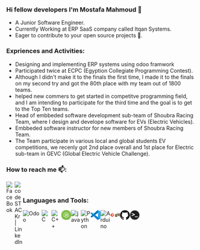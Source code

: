 ### Hi fellow developers I'm Mostafa Mahmoud 👋

<!--
**Mostafa1Mahmoud/Mostafa1Mahmoud** is a ✨ _special_ ✨ repository because its `README.md` (this file) appears on your GitHub profile.

Here are some ideas to get you started:

- 🔭 I’m currently working on ...
- 🌱 I’m currently learning ...
- 👯 I’m looking to collaborate on ...
- 🤔 I’m looking for help with ...
- 💬 Ask me about ...
- 📫 How to reach me: ...
- 😄 Pronouns: ...
- ⚡ Fun fact: ...
-->
- A Junior Software Engineer.
- Currently Working at ERP SaaS company called Itqan Systems.
- Eager to contribute to your open source projects 👯.
### Expriences and Activities:
  - Designing and implementing ERP systems using odoo framwork
  - Participated twice at ECPC (Egyption Collegiate Programming Contest).
  - Although I didn't make it to the finals the first time, I made it to the finals on my second try and got the 80th place with my team out of 1800 teams.
  - helped new commers to get started in competitve programming field, and I am intending to participate for the third time and the goal is to get to the Top Ten teams.
  - Head of embbeded software development sub-team of Shoubra Racing Team, where I design and develope software for EVs (Electric Vehicles).
  - Embbeded software instructor for new members of Shoubra Racing Team.
  - The Team participate in various local and global students EV competitions, we recenly got 2nd place overall and 1st place for Electric sub-team in GEVC (Global Electric Vehicle Challenge).


### How to reach me 📫:
[<img align="left" alt="FaceBook" width="22px" src="https://cdn.jsdelivr.net/npm/simple-icons@v3/icons/facebook.svg" />][facebook]
[<img align="left" alt="codeSTACKr | LinkedIn" width="22px" src="https://cdn.jsdelivr.net/npm/simple-icons@v3/icons/linkedin.svg" />][linkedin]

<br />

### Languages and Tools:
<img align="left" alt="Odoo" width="50px" src="https://www.odoo.com/web/image/website/1/social_default_image?unique=aaa316c" />
<img align="left" alt="C" width="26px" src="https://camo.githubusercontent.com/d7703118b3b0585f1a0fd90309fadcddf40b7b9512ec4a2872c2b4c15c9e6318/68747470733a2f2f63646e2e6a7364656c6976722e6e65742f6e706d2f4070726f6772616d6d696e672d6c616e6775616765732d6c6f676f732f6340302e302e332f635f323536783235362e706e67" />
<img align="left" alt="C++" width="26px" src="https://camo.githubusercontent.com/4692cb7a1a0427bedb2ef79de0453c484c54f1d866d2ff94d8382b4aaf8f0f78/68747470733a2f2f63646e2e6a7364656c6976722e6e65742f6e706d2f4070726f6772616d6d696e672d6c616e6775616765732d6c6f676f732f63707040302e302e322f6370705f323536783235362e706e67" />
<img align="left" alt="node" width="26px" src="https://raw.githubusercontent.com/Mostafa1Mahmoud/Mostafa1Mahmoud/main/png-transparent-node-js-javascript-database-mongodb-native-miscellaneous-text-trademark.png" />
<img align="left" alt="java" width="26px" src="https://camo.githubusercontent.com/1630f8163d36c12ba82e9cb502886d0951351aab4c18ac7a042ef871cb05f6ac/68747470733a2f2f63646e2e6a7364656c6976722e6e65742f6e706d2f4070726f6772616d6d696e672d6c616e6775616765732d6c6f676f732f6a61766140302e302e302f6a6176615f323536783235362e706e67" />
<img align="left" alt="Python" width="26px" src="https://camo.githubusercontent.com/64b1f535115add5713c419514a1bb8e76aeafbc2e9b6b91c00ddfd697713bbb0/68747470733a2f2f63646e2e6a7364656c6976722e6e65742f6e706d2f4070726f6772616d6d696e672d6c616e6775616765732d6c6f676f732f707974686f6e40302e302e302f707974686f6e5f323536783235362e706e67" />
<img align="left" alt="Visual Studio Code" width="26px" src="https://raw.githubusercontent.com/github/explore/80688e429a7d4ef2fca1e82350fe8e3517d3494d/topics/visual-studio-code/visual-studio-code.png" />
<img align="left" alt="Arduino" width="26px" src="https://camo.githubusercontent.com/a9e049ade1147226016feb1ab0024b7e09cf5e6ce7921aa9e7326942f98c71dd/687474703a2f2f636f6e74656e742e61726475696e6f2e63632f6272616e642f61726475696e6f2d636f6c6f722e737667" />
<img align="left" alt="Git" width="26px" src="https://raw.githubusercontent.com/github/explore/80688e429a7d4ef2fca1e82350fe8e3517d3494d/topics/git/git.png" />
<img align="left" alt="GitHub" width="26px" src="https://raw.githubusercontent.com/github/explore/78df643247d429f6cc873026c0622819ad797942/topics/github/github.png" />
<img align="left" alt="Terminal" width="26px" src="https://raw.githubusercontent.com/github/explore/80688e429a7d4ef2fca1e82350fe8e3517d3494d/topics/terminal/terminal.png" />

[linkedin]: https://www.linkedin.com/in/mostafa-mahmoud-98687b105
[facebook]: https://www.facebook.com/Code.Mostafa.Mahmoud/

